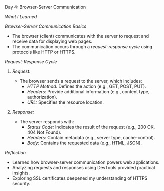 Day 4: Browser-Server Communication  

*What I Learned*  

*Browser-Server Communication Basics*  
- The browser (client) communicates with the server to request and receive data for displaying web pages.  
- The communication occurs through a *request-response cycle* using protocols like HTTP or HTTPS.  

*Request-Response Cycle*  
1. *Request:*  
   - The browser sends a request to the server, which includes:  
     - *HTTP Method:* Defines the action (e.g., GET, POST, PUT).  
     - *Headers:* Provide additional information (e.g., content type, authorization).  
     - *URL:* Specifies the resource location.  

2. *Response:*  
   - The server responds with:  
     - *Status Code:* Indicates the result of the request (e.g., 200 OK, 404 Not Found).  
     - *Headers:* Contain metadata (e.g., server type, cache-control).  
     - *Body:* Contains the requested data (e.g., HTML, JSON).  


*Reflection*  
- Learned how browser-server communication powers web applications.  
- Analyzing requests and responses using DevTools provided practical insights.  
- Exploring SSL certificates deepened my understanding of HTTPS security.  

